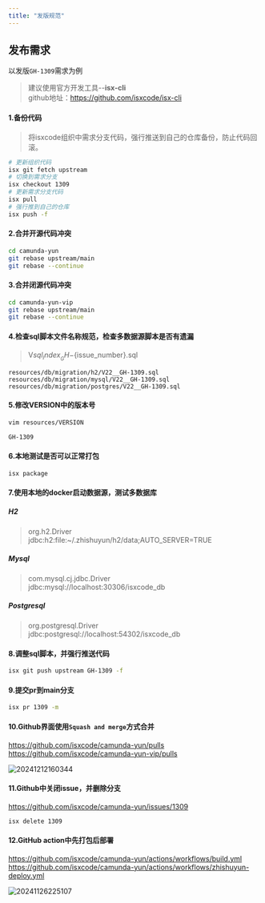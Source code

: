 ```yaml
---
title: "发版规范"
---
```


## 发布需求

以发版`GH-1309`需求为例

> 建议使用官方开发工具--**isx-cli**  
> github地址：https://github.com/isxcode/isx-cli
	
#### 1.备份代码

> 将isxcode组织中需求分支代码，强行推送到自己的仓库备份，防止代码回滚。

```bash
# 更新组织代码
isx git fetch upstream
# 切换到需求分支
isx checkout 1309
# 更新需求分支代码
isx pull
# 强行推到自己的仓库
isx push -f
```

#### 2.合并开源代码冲突

```bash
cd camunda-yun
git rebase upstream/main
git rebase --continue
```

#### 3.合并闭源代码冲突

```bash
cd camunda-yun-vip
git rebase upstream/main
git rebase --continue
```

#### 4.检查sql脚本文件名称规范，检查多数据源脚本是否有遗漏

> V${sql_index}__GH-${issue_number}.sql

```wikitext
resources/db/migration/h2/V22__GH-1309.sql
resources/db/migration/mysql/V22__GH-1309.sql
resources/db/migration/postgres/V22__GH-1309.sql
```

#### 5.修改VERSION中的版本号

```bash
vim resources/VERSION

GH-1309
```

#### 6.本地测试是否可以正常打包

```bash
isx package
```

#### 7.使用本地的docker启动数据源，测试多数据库

##### H2
> org.h2.Driver   
> jdbc:h2:file:~/.zhishuyun/h2/data;AUTO_SERVER=TRUE

##### Mysql
> com.mysql.cj.jdbc.Driver  
> jdbc:mysql://localhost:30306/isxcode_db

##### Postgresql
> org.postgresql.Driver  
> jdbc:postgresql://localhost:54302/isxcode_db

#### 8.调整sql脚本，并强行推送代码

```bash
isx git push upstream GH-1309 -f
```

#### 9.提交pr到main分支

```bash
isx pr 1309 -m
```

#### 10.Github界面使用`Squash and merge`方式合并

https://github.com/isxcode/camunda-yun/pulls  
https://github.com/isxcode/camunda-yun-vip/pulls

![20241212160344](https://img.isxcode.com/picgo/20241212160344.png)

#### 11.Github中关闭issue，并删除分支

https://github.com/isxcode/camunda-yun/issues/1309

```bash
isx delete 1309
```

#### 12.GitHub action中先打包后部署

https://github.com/isxcode/camunda-yun/actions/workflows/build.yml  
https://github.com/isxcode/camunda-yun/actions/workflows/zhishuyun-deploy.yml

![20241126225107](https://img.isxcode.com/picgo/20241126225107.png)
